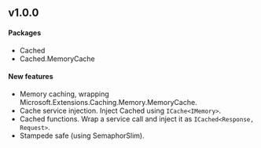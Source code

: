 ## v1.0.0

#### Packages

* Cached
* Cached.MemoryCache

#### New features

* Memory caching, wrapping Microsoft.Extensions.Caching.Memory.MemoryCache.
* Cache service injection. Inject Cached using ```ICache<IMemory>```.
* Cached functions. Wrap a service call and inject it as ```ICached<Response, Request>```.
* Stampede safe (using SemaphorSlim).
